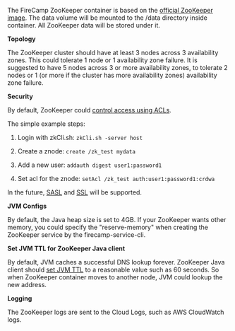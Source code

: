 The FireCamp ZooKeeper container is based on the [official ZooKeeper image](https://hub.docker.com/_/zookeeper/). The data volume will be mounted to the /data directory inside container. All ZooKeeper data will be stored under it.

**Topology**

The ZooKeeper cluster should have at least 3 nodes across 3 availability zones. This could tolerate 1 node or 1 availability zone failure. It is suggested to have 5 nodes across 3 or more availability zones, to tolerate 2 nodes or 1 (or more if the cluster has more availability zones) availability zone failure.

**Security**

By default, ZooKeeper could [control access using ACLs](http://zookeeper.apache.org/doc/r3.4.10/zookeeperProgrammers.html#sc_ZooKeeperAccessControl).

The simple example steps:

1. Login with zkCli.sh: `zkCli.sh -server host`

2. Create a znode: `create /zk_test mydata`

3. Add a new user: `addauth digest user1:password1`

4. Set acl for the znode: `setAcl /zk_test auth:user1:password1:crdwa`

In the future, [SASL](https://cwiki.apache.org/confluence/display/ZOOKEEPER/ZooKeeper+and+SASL) and [SSL](https://cwiki.apache.org/confluence/display/ZOOKEEPER/ZooKeeper+SSL+User+Guide) will be supported.

**JVM Configs**

By default, the Java heap size is set to 4GB. If your ZooKeeper wants other memory, you could specify the "reserve-memory" when creating the ZooKeeper service by the firecamp-service-cli.

**Set JVM TTL for ZooKeeper Java client**

By default, JVM caches a successful DNS lookup forever. ZooKeeper Java client should [set JVM TTL](http://docs.aws.amazon.com/AWSSdkDocsJava/latest/DeveloperGuide/java-dg-jvm-ttl.html) to a reasonable value such as 60 seconds. So when ZooKeeper container moves to another node, JVM could lookup the new address.

**Logging**

The ZooKeeper logs are sent to the Cloud Logs, such as AWS CloudWatch logs.

